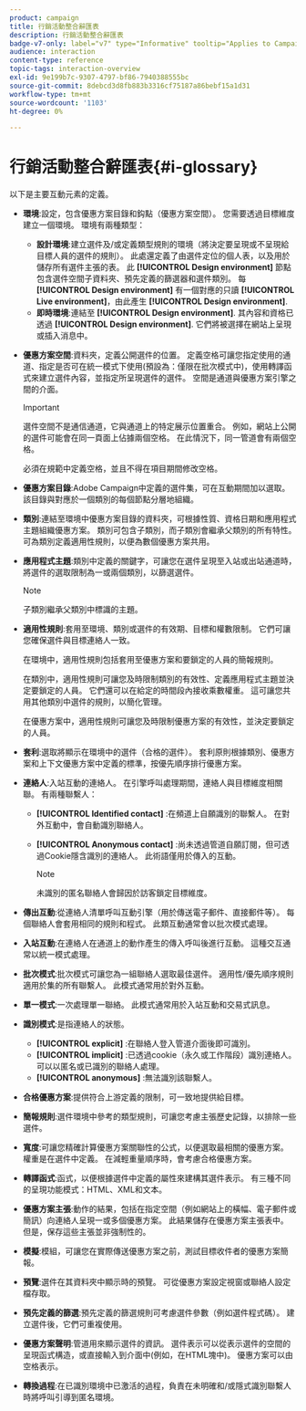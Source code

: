 ```yaml
---
product: campaign
title: 行銷活動整合辭匯表
description: 行銷活動整合辭匯表
badge-v7-only: label="v7" type="Informative" tooltip="Applies to Campaign Classic v7 only"
audience: interaction
content-type: reference
topic-tags: interaction-overview
exl-id: 9e199b7c-9307-4797-bf86-7940388555bc
source-git-commit: 8debcd3d8fb883b3316cf75187a86bebf15a1d31
workflow-type: tm+mt
source-wordcount: '1103'
ht-degree: 0%

---
```


# 行銷活動整合辭匯表{#i-glossary}



以下是主要互動元素的定義。

* **環境**:設定，包含優惠方案目錄和鈎點（優惠方案空間）。 您需要透過目標維度建立一個環境。 環境有兩種類型：

   * **設計環境**:建立選件及/或定義類型規則的環境（將決定要呈現或不呈現給目標人員的選件的規則）。 此處還定義了由選件定位的個人表，以及用於儲存所有選件主張的表。 此 **[!UICONTROL Design environment]** 節點包含選件空間子資料夾、預先定義的篩選器和選件類別。 每 **[!UICONTROL Design environment]** 有一個對應的只讀 **[!UICONTROL Live environment]**，由此產生 **[!UICONTROL Design environment]**.
   * **即時環境**:連結至 **[!UICONTROL Design environment]**. 其內容和資格已透過 **[!UICONTROL Design environment]**. 它們將被選擇在網站上呈現或插入消息中。

* **優惠方案空間**:資料夾，定義公開選件的位置。 定義空格可讓您指定使用的通道、指定是否可在統一模式下使用(預設為：僅限在批次模式中)，使用轉譯函式來建立選件內容，並指定所呈現選件的選件。 空間是通道與優惠方案引擎之間的介面。

   >[!IMPORTANT]
   >
   >選件空間不是通信通道，它與通道上的特定展示位置重合。 例如，網站上公開的選件可能會在同一頁面上佔據兩個空格。 在此情況下，同一管道會有兩個空格。
   >
   >必須在規範中定義空格，並且不得在項目期間修改空格。

* **優惠方案目錄**:Adobe Campaign中定義的選件集，可在互動期間加以選取。 該目錄與對應於一個類別的每個節點分層地組織。
* **類別**:連結至環境中優惠方案目錄的資料夾，可根據性質、資格日期和應用程式主題組織優惠方案。 類別可包含子類別，而子類別會繼承父類別的所有特性。 可為類別定義適用性規則，以便為數個優惠方案共用。
* **應用程式主題**:類別中定義的關鍵字，可讓您在選件呈現至入站或出站通道時，將選件的選取限制為一或兩個類別，以篩選選件。

   >[!NOTE]
   >
   >子類別繼承父類別中標識的主題。

* **適用性規則**:套用至環境、類別或選件的有效期、目標和權數限制。 它們可讓您確保選件與目標連絡人一致。

   在環境中，適用性規則包括套用至優惠方案和要鎖定的人員的簡報規則。

   在類別中，適用性規則可讓您及時限制類別的有效性、定義應用程式主題並決定要鎖定的人員。 它們還可以在給定的時間段內接收乘數權重。 這可讓您共用其他類別中選件的規則，以簡化管理。

   在優惠方案中，適用性規則可讓您及時限制優惠方案的有效性，並決定要鎖定的人員。

* **套利**:選取將顯示在環境中的選件（合格的選件）。 套利原則根據類別、優惠方案和上下文優惠方案中定義的標準，按優先順序排行優惠方案。
* **連絡人**:入站互動的連絡人。 在引擎呼叫處理期間，連絡人與目標維度相關聯。 有兩種聯繫人：

   * **[!UICONTROL Identified contact]** :在頻道上自願識別的聯繫人。 在對外互動中，會自動識別聯絡人。
   * **[!UICONTROL Anonymous contact]** :尚未透過管道自願訂閱，但可透過Cookie隱含識別的連絡人。 此術語僅用於傳入的互動。

      >[!NOTE]
      >
      >未識別的匿名聯絡人會歸因於訪客鎖定目標維度。

* **傳出互動**:從連絡人清單呼叫互動引擎（用於傳送電子郵件、直接郵件等）。 每個聯絡人會套用相同的規則和程式。 此類互動通常會以批次模式處理。
* **入站互動**:在連絡人在通道上的動作產生的傳入呼叫後進行互動。 這種交互通常以統一模式處理。
* **批次模式**:批次模式可讓您為一組聯絡人選取最佳選件。 適用性/優先順序規則適用於集的所有聯繫人。 此模式通常用於對外互動。
* **單一模式**:一次處理單一聯絡。 此模式通常用於入站互動和交易式訊息。
* **識別模式**:是指連絡人的狀態。

   * **[!UICONTROL explicit]** :在聯絡人登入管道介面後即可識別。
   * **[!UICONTROL implicit]** :已透過cookie（永久或工作階段）識別連絡人。 可以以匿名或已識別的聯絡人處理。
   * **[!UICONTROL anonymous]** :無法識別該聯繫人。

* **合格優惠方案**:提供符合上游定義的限制，可一致地提供給目標。
* **簡報規則**:選件環境中參考的類型規則，可讓您考慮主張歷史記錄，以排除一些選件。
* **寬度**:可讓您精確計算優惠方案關聯性的公式，以便選取最相關的優惠方案。 權重是在選件中定義。 在減輕重量順序時，會考慮合格優惠方案。
* **轉譯函式**:函式，以便根據選件中定義的屬性來建構其選件表示。 有三種不同的呈現功能模式：HTML、XML和文本。
* **優惠方案主張**:動作的結果，包括在指定空間（例如網站上的橫幅、電子郵件或簡訊）向連絡人呈現一或多個優惠方案。 此結果儲存在優惠方案主張表中。 但是，保存這些主張並非強制性的。
* **模擬**:模組，可讓您在實際傳送優惠方案之前，測試目標收件者的優惠方案簡報。
* **預覽**:選件在其資料夾中顯示時的預覽。 可從優惠方案設定視窗或聯絡人設定檔存取。
* **預先定義的篩選**:預先定義的篩選規則可考慮選件參數（例如選件程式碼）。 建立選件後，它們可重複使用。
* **優惠方案聲明**:管道用來顯示選件的資訊。 選件表示可以從表示選件的空間的呈現函式構造，或直接輸入到介面中(例如，在HTML塊中)。 優惠方案可以由空格表示。
* **轉換過程**:在已識別環境中已激活的過程，負責在未明確和/或隱式識別聯繫人時將呼叫引導到匿名環境。

